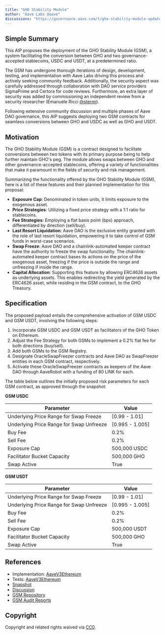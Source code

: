 ```yaml
---
title: "GHO Stability Module"
author: "Aave Labs @aave"
discussions: "https://governance.aave.com/t/gho-stability-module-update/14442"
---
```


## Simple Summary

This AIP proposes the deployment of the GHO Stability Module (GSM), a system facilitating the conversion between GHO and two governance-accepted stablecoins, USDC and USDT, at a predetermined ratio.

The GSM has undergone thorough iterations of design, development, testing, and implementation with Aave Labs driving this process and actively seeking community feedback. Additionally, the security aspect was carefully addressed through collaboration with DAO service providers SigmaPrime and Certora for code reviews. Furthermore, an extra layer of security was added by commissioning an independent review from a security researcher (Emanuele Ricci [@stermi](https://governance.aave.com/u/stermi/summary)).

Following extensive community discussion and multiple phases of Aave DAO governance, this AIP suggests deploying two GSM contracts for seamless conversions between GHO and USDC as well as GHO and USDT.

## Motivation

The GHO Stability Module (GSM) is a contract designed to facilitate conversions between two tokens with its primary purpose being to help further maintain GHO's peg. The module allows swaps between GHO and other governance-accepted stablecoins, offering a variety of functionalities that make it paramount in the fields of security and risk management.

Summarizing the functionality offered by the GHO Stability Module (GSM), here is a list of these features and their planned implementation for this proposal:

- **Exposure Cap**: Denominated in token units, it limits exposure to the exogenous asset.
- **Price Strategies**: Utilizing a fixed price strategy with a 1:1 ratio for stablecoins.
- **Fee Strategies**: Employing a flat basis point (bps) approach, differentiated by direction (sell/buy).
- **Last Resort Liquidation**: Aave DAO is the exclusive entity granted with the role of last resort liquidation, empowering it to take control of GSM funds in worst-case scenarios.
- **Swap Freeze**: Aave DAO and a chainlink-automated keeper contract have the authority to freeze the swap functionality. The chainlink-automated keeper contract bases its actions on the price of the exogenous asset, freezing if the price is outside the range and unfreezing if inside the range.
- **Capital Allocation**: Supporting this feature by allowing ERC4626 assets as underlying assets. This enables redirecting the yield generated by the ERC4626 asset, while residing in the GSM contract, to the GHO Treasury.

## Specification

The proposed payload entails the comprehensive activation of GSM USDC and GSM USDT, involving the following steps:

1. Incorporate GSM USDC and GSM USDT as facilitators of the GHO Token on Ethereum.
2. Adjust the Fee Strategy for both GSMs to implement a 0.2% flat fee for both directions (buy/sell).
3. Add both GSMs to the GSM Registry.
4. Designate OracleSwapFreezer contracts and Aave DAO as SwapFreezer entities in each GSM contract, respectively.
5. Activate these OracleSwapFreezer contracts as keepers of the Aave DAO through AaveRobot with a funding of 80 LINK for each.

The table below outlines the initially proposed risk parameters for each GSM contract, as approved through the snapshot:

**GSM USDC**

| Parameter                                | Value           |
| ---------------------------------------- | --------------- |
| Underlying Price Range for Swap Freeze   | [0.99 - 1.01]   |
| Underlying Price Range for Swap Unfreeze | [0.995 - 1.005] |
| Buy Fee                                  | 0.2%            |
| Sell Fee                                 | 0.2%            |
| Exposure Cap                             | 500,000 USDC    |
| Facilitator Bucket Capacity              | 500,000 GHO     |
| Swap Active                              | True            |

**GSM USDT**

| Parameter                                | Value           |
| ---------------------------------------- | --------------- |
| Underlying Price Range for Swap Freeze   | [0.99 - 1.01]   |
| Underlying Price Range for Swap Unfreeze | [0.995 - 1.005] |
| Buy Fee                                  | 0.2%            |
| Sell Fee                                 | 0.2%            |
| Exposure Cap                             | 500,000 USDT    |
| Facilitator Bucket Capacity              | 500,000 GHO     |
| Swap Active                              | True            |

## References

- Implementation: [AaveV3Ethereum](https://github.com/bgd-labs/aave-proposals-v3/blob/65aee9f4468d2b3ec77879e59b9cdacb0bb32bcc/src/20240119_Gho_GHOStabilityModule/AaveV3Ethereum_GHOStabilityModule_20240119.sol)
- Tests: [AaveV3Ethereum](https://github.com/bgd-labs/aave-proposals-v3/blob/65aee9f4468d2b3ec77879e59b9cdacb0bb32bcc/src/20240119_Gho_GHOStabilityModule/AaveV3Ethereum_GHOStabilityModule_20240119.t.sol)
- [Snapshot](https://snapshot.org/#/aave.eth/proposal/0xe9b62e197a98832da7d1231442b5960588747f184415fba4699b6325d7618842)
- [Discussion](https://governance.aave.com/t/gho-stability-module-update/14442)
- [GSM Repository](https://github.com/aave/gho-core/tree/main/src/contracts/facilitators/gsm)
- [GSM Audit Reports](https://github.com/aave/gho-core/tree/main/audits)

## Copyright

Copyright and related rights waived via [CC0](https://creativecommons.org/publicdomain/zero/1.0/).
